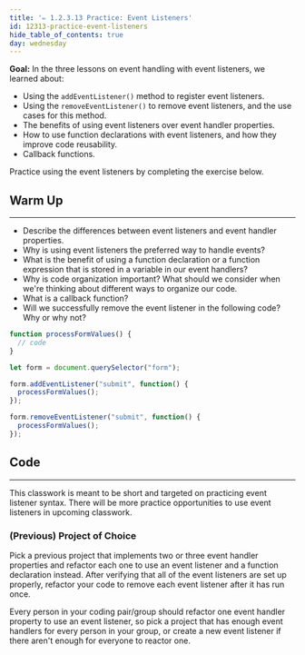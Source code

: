 ```yaml
---
title: '✏️ 1.2.3.13 Practice: Event Listeners'
id: 12313-practice-event-listeners
hide_table_of_contents: true
day: wednesday
---
```


**Goal:**  In the three lessons on event handling with event listeners, we learned about:

* Using the `addEventListener()` method to register event listeners.
* Using the `removeEventListener()` to remove event listeners, and the use cases for this method.
* The benefits of using event listeners over event handler properties.
* How to use function declarations with event listeners, and how they improve code reusability.
* Callback functions.

Practice using the event listeners by completing the exercise below.

## Warm Up
<hr />

* Describe the differences between event listeners and event handler properties. 
* Why is using event listeners the preferred way to handle events? 
* What is the benefit of using a function declaration or a function expression that is stored in a variable in our event handlers?
* Why is code organization important? What should we consider when we're thinking about different ways to organize our code.
* What is a callback function? 
* Will we successfully remove the event listener in the following code? Why or why not?

```js
function processFormValues() {
  // code
}

let form = document.querySelector("form"); 

form.addEventListener("submit", function() {
  processFormValues();
});

form.removeEventListener("submit", function() {
  processFormValues();
});  
```

## Code
<hr />

This classwork is meant to be short and targeted on practicing event listener syntax. There will be more practice opportunities to use event listeners in upcoming classwork.

### (Previous) Project of Choice

Pick a previous project that implements two or three event handler properties and refactor each one to use an event listener and a function declaration instead. After verifying that all of the event listeners are set up properly, refactor your code to remove each event listener after it has run once. 

Every person in your coding pair/group should refactor one event handler property to use an event listener, so pick a project that has enough event handlers for every person in your group, or create a new event listener if there aren't enough for everyone to reactor one.
